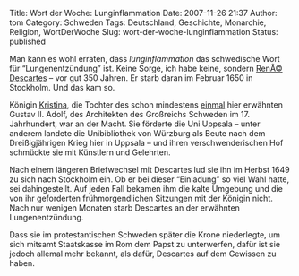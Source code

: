 Title: Wort der Woche: Lunginflammation
Date: 2007-11-26 21:37
Author: tom
Category: Schweden
Tags: Deutschland, Geschichte, Monarchie, Religion, WortDerWoche
Slug: wort-der-woche-lunginflammation
Status: published

Man kann es wohl erraten, dass *lunginflammation* das schwedische Wort
für “Lungenentzündung” ist. Keine Sorge, ich habe keine, sondern [RenÃ©
Descartes](http://de.wikipedia.org/wiki/Ren%C3%A9_Descartes) – vor gut
350 Jahren. Er starb daran im Februar 1650 in Stockholm. Und das kam so.

Königin
[Kristina](http://de.wikipedia.org/wiki/Christina_%28Schweden%29), die
Tochter des schon mindestens
[einmal](http://www.fiket.de/2007/09/16/wort-der-woche-gustavianum/)
hier erwähnten Gustav II. Adolf, des Architekten des Großreichs Schweden
im 17. Jahrhundert, war an der Macht. Sie förderte die Uni Uppsala –
unter anderem landete die Unibibliothek von Würzburg als Beute nach dem
Dreißigjährigen Krieg hier in Uppsala – und ihren verschwenderischen Hof
schmückte sie mit Künstlern und Gelehrten.

Nach einem längeren Briefwechsel mit Descartes lud sie ihn im Herbst
1649 zu sich nach Stockholm ein. Ob er bei dieser “Einladung” so viel
Wahl hatte, sei dahingestellt. Auf jeden Fall bekamen ihm die kalte
Umgebung und die von ihr geforderten frühmorgendlichen Sitzungen mit der
Königin nicht. Nach nur wenigen Monaten starb Descartes an der erwähnten
Lungenentzündung.

Dass sie im protestantischen Schweden später die Krone niederlegte, um
sich mitsamt Staatskasse im Rom dem Papst zu unterwerfen, dafür ist sie
jedoch allemal mehr bekannt, als dafür, Descartes auf dem Gewissen zu
haben.

